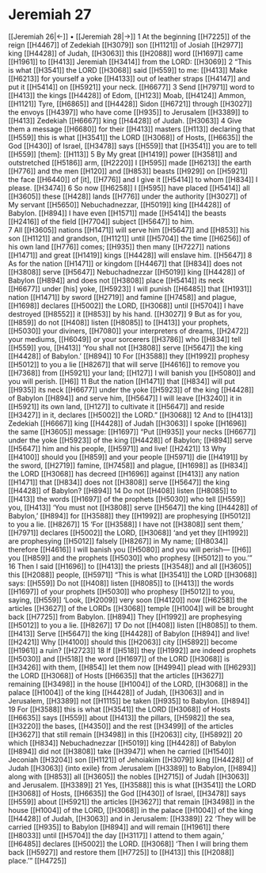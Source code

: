 # Jeremiah 27
[[Jeremiah 26|←]] • [[Jeremiah 28|→]]
1 At the beginning [[H7225]] of the reign [[H4467]] of Zedekiah [[H3079]] son [[H1121]] of Josiah [[H2977]] king [[H4428]] of Judah, [[H3063]] this [[H2088]] word [[H1697]] came [[H1961]] to [[H413]] Jeremiah [[H3414]] from the LORD: [[H3069]] 
2 “This is what [[H3541]] the LORD [[H3068]] said [[H559]] to me: [[H413]] Make [[H6213]] for yourself  a yoke [[H4133]] out of leather straps [[H4147]] and put it [[H5414]] on [[H5921]] your neck. [[H6677]] 
3 Send [[H7971]] word to [[H413]] the kings [[H4428]] of Edom, [[H123]] Moab, [[H4124]] Ammon, [[H1121]] Tyre, [[H6865]] and [[H4428]] Sidon [[H6721]] through [[H3027]] the envoys [[H4397]] who have come [[H935]] to Jerusalem [[H3389]] to [[H413]] Zedekiah [[H6667]] king [[H4428]] of Judah. [[H3063]] 
4 Give them a message [[H6680]] for their [[H413]] masters [[H113]] declaring that [[H559]] this is what [[H3541]] the LORD [[H3068]] of Hosts, [[H6635]] the God [[H430]] of Israel, [[H3478]] says [[H559]] that [[H3541]] you are to tell [[H559]] [them]: [[H113]] 
5 By My great [[H1419]] power [[H3581]] and outstretched [[H5186]] arm, [[H2220]] I [[H595]] made [[H6213]] the earth [[H776]] and the men [[H120]] and [[H853]] beasts [[H929]] on [[H5921]] the face [[H6440]] of [it], [[H776]] and I give it [[H5414]] to whom [[H834]] I please. [[H3474]] 
6 So now [[H6258]] I [[H595]] have placed [[H5414]] all [[H3605]] these [[H428]] lands [[H776]] under the authority [[H3027]] of My servant [[H5650]] Nebuchadnezzar, [[H5019]] king [[H4428]] of Babylon. [[H894]] I have even [[H1571]] made [[H5414]] the beasts [[H2416]] of the field [[H7704]] subject [[H5647]] to him.  
7 All [[H3605]] nations [[H1471]] will serve him [[H5647]] and [[H853]] his son [[H1121]] and grandson, [[H1121]] until [[H5704]] the time [[H6256]] of his own land [[H776]] comes; [[H935]] then many [[H7227]] nations [[H1471]] and great [[H1419]] kings [[H4428]] will enslave him. [[H5647]] 
8 As for the nation [[H1471]] or kingdom [[H4467]] that [[H834]] does not [[H3808]] serve [[H5647]] Nebuchadnezzar [[H5019]] king [[H4428]] of Babylon [[H894]] and does not [[H3808]] place [[H5414]] its neck [[H6677]] under [his] yoke, [[H5923]] I will punish [[H6485]] that [[H1931]] nation [[H1471]] by sword [[H2719]] and famine [[H7458]] and plague, [[H1698]] declares [[H5002]] the LORD, [[H3068]] until [[H5704]] I have destroyed [[H8552]] it [[H853]] by his hand. [[H3027]] 
9 But as for you, [[H859]] do not [[H408]] listen [[H8085]] to [[H413]] your prophets, [[H5030]] your diviners, [[H7080]] your interpreters of dreams, [[H2472]] your mediums, [[H6049]] or your sorcerers [[H3786]] who [[H834]] tell [[H559]] you, [[H413]] ‘You shall not [[H3808]] serve [[H5647]] the king [[H4428]] of Babylon.’ [[H894]] 
10 For [[H3588]] they [[H1992]] prophesy [[H5012]] to you  a lie [[H8267]] that will serve [[H4616]] to remove you [[H7368]] from [[H5921]] your land; [[H127]] I will banish you [[H5080]] and you will perish. [[H6]] 
11 But the nation [[H1471]] that [[H834]] will put [[H935]] its neck [[H6677]] under the yoke [[H5923]] of the king [[H4428]] of Babylon [[H894]] and serve him, [[H5647]] I will leave [[H3240]] it in [[H5921]] its own land, [[H127]] to cultivate it [[H5647]] and reside [[H3427]] in it,  declares [[H5002]] the LORD.” [[H3068]] 
12 And to [[H413]] Zedekiah [[H6667]] king [[H4428]] of Judah [[H3063]] I spoke [[H1696]] the same [[H3605]] message: [[H1697]] “Put [[H935]] your necks [[H6677]] under the yoke [[H5923]] of the king [[H4428]] of Babylon; [[H894]] serve [[H5647]] him and his people, [[H5971]] and live! [[H2421]] 
13 Why [[H4100]] should you [[H859]] and your people [[H5971]] die [[H4191]] by the sword, [[H2719]] famine, [[H7458]] and plague, [[H1698]] as [[H834]] the LORD [[H3068]] has decreed [[H1696]] against [[H413]] any nation [[H1471]] that [[H834]] does not [[H3808]] serve [[H5647]] the king [[H4428]] of Babylon? [[H894]] 
14 Do not [[H408]] listen [[H8085]] to [[H413]] the words [[H1697]] of the prophets [[H5030]] who tell [[H559]] you, [[H413]] ‘You must not [[H3808]] serve [[H5647]] the king [[H4428]] of Babylon,’ [[H894]] for [[H3588]] they [[H1992]] are prophesying [[H5012]] to you  a lie. [[H8267]] 
15 ‘For [[H3588]] I have not [[H3808]] sent them,’ [[H7971]] declares [[H5002]] the LORD, [[H3068]] ‘and yet they [[H1992]] are prophesying [[H5012]] falsely [[H8267]] in My name; [[H8034]] therefore [[H4616]] I will banish you [[H5080]] and you will perish— [[H6]] you [[H859]] and the prophets [[H5030]] who prophesy [[H5012]] to you.’”  
16 Then I said [[H1696]] to [[H413]] the priests [[H3548]] and all [[H3605]] this [[H2088]] people, [[H5971]] “This is what [[H3541]] the LORD [[H3068]] says: [[H559]] Do not [[H408]] listen [[H8085]] to [[H413]] the words [[H1697]] of your prophets [[H5030]] who prophesy [[H5012]] to you,  saying, [[H559]] ‘Look, [[H2009]] very soon [[H4120]] now [[H6258]] the articles [[H3627]] of the LORDs [[H3068]] temple [[H1004]] will be brought back [[H7725]] from Babylon. [[H894]] They [[H1992]] are prophesying [[H5012]] to you  a lie. [[H8267]] 
17 Do not [[H408]] listen [[H8085]] to them. [[H413]] Serve [[H5647]] the king [[H4428]] of Babylon [[H894]] and live! [[H2421]] Why [[H4100]] should this [[H2063]] city [[H5892]] become [[H1961]] a ruin? [[H2723]] 
18 If [[H518]] they [[H1992]] are indeed prophets [[H5030]] and [[H518]] the word [[H1697]] of the LORD [[H3068]] is [[H3426]] with them, [[H854]] let them now [[H4994]] plead with [[H6293]] the LORD [[H3068]] of Hosts [[H6635]] that the articles [[H3627]] remaining [[H3498]] in the house [[H1004]] of the LORD, [[H3068]] in the palace [[H1004]] of the king [[H4428]] of Judah, [[H3063]] and in Jerusalem, [[H3389]] not [[H1115]] be taken [[H935]] to Babylon. [[H894]] 
19 For [[H3588]] this is what [[H3541]] the LORD [[H3068]] of Hosts [[H6635]] says [[H559]] about [[H413]] the pillars, [[H5982]] the sea, [[H3220]] the bases, [[H4350]] and the rest [[H3499]] of the articles [[H3627]] that still remain [[H3498]] in this [[H2063]] city, [[H5892]] 
20 which [[H834]] Nebuchadnezzar [[H5019]] king [[H4428]] of Babylon [[H894]] did not [[H3808]] take [[H3947]] when he carried [[H1540]] Jeconiah [[H3204]] son [[H1121]] of Jehoiakim [[H3079]] king [[H4428]] of Judah [[H3063]] {into exile} from Jerusalem [[H3389]] to Babylon, [[H894]] along with [[H853]] all [[H3605]] the nobles [[H2715]] of Judah [[H3063]] and Jerusalem. [[H3389]] 
21 Yes, [[H3588]] this is what [[H3541]] the LORD [[H3068]] of Hosts, [[H6635]] the God [[H430]] of Israel, [[H3478]] says [[H559]] about [[H5921]] the articles [[H3627]] that remain [[H3498]] in the house [[H1004]] of the LORD, [[H3068]] in the palace [[H1004]] of the king [[H4428]] of Judah, [[H3063]] and in Jerusalem: [[H3389]] 
22 ‘They will be carried [[H935]] to Babylon [[H894]] and will remain [[H1961]] there [[H8033]] until [[H5704]] the day [[H3117]] I attend to them again,’ [[H6485]] declares [[H5002]] the LORD. [[H3068]] ‘Then I will bring them back [[H5927]] and restore them [[H7725]] to [[H413]] this [[H2088]] place.’” [[H4725]] 
